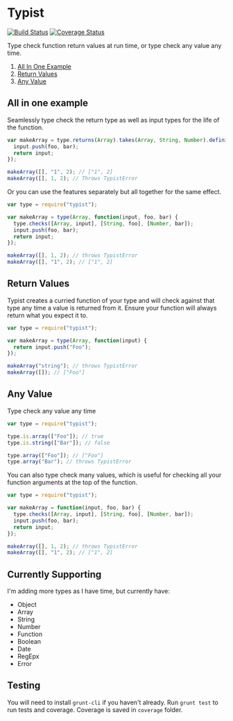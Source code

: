 # Typist

[![Build Status](https://travis-ci.org/scttdavs/typist.svg?branch=master)](https://travis-ci.org/scttdavs/typist)
[![Coverage Status](https://coveralls.io/repos/github/scttdavs/typist/badge.svg?branch=master)](https://coveralls.io/github/scttdavs/typist?branch=master)

Type check function return values at run time, or type check any value any time.

1. [All In One Example](#all-in-one-example)
1. [Return Values](#return-values)
1. [Any Value](#any-value)

## All in one example

Seamlessly type check the return type as well as input types for the life of the function.

```js
var makeArray = type.returns(Array).takes(Array, String, Number).definition(function(input, foo, bar) {
  input.push(foo, bar);
  return input;
});

makeArray([], "1", 2); // ["1", 2]
makeArray([], 1, 2); // Throws TypistError
```

Or you can use the features separately but all together for the same effect.

```js
var type = require("typist");

var makeArray = type(Array, function(input, foo, bar) {
  type.checks([Array, input], [String, foo], [Number, bar]);
  input.push(foo, bar);
  return input;
});

makeArray([], 1, 2); // throws TypistError
makeArray([], "1", 2); // ["1", 2]
```

## Return Values

Typist creates a curried function of your type and will check against that type any time a value is returned from it. Ensure your function will always return what you expect it to.

```js
var type = require("typist");

var makeArray = type(Array, function(input) {
  return input.push("Foo");
});

makeArray("string"); // throws TypistError
makeArray([]); // ["Foo"]
```

## Any Value

Type check any value any time

```js
var type = require("typist");

type.is.array(["Foo"]); // true
type.is.string(["Bar"]); // false

type.array(["Foo"]); // ["Foo"]
type.array("Bar"); // throws TypistError
```

You can also type check many values, which is useful for checking all your function arguments at the top of the function.

```js
var type = require("typist");

var makeArray = function(input, foo, bar) {
  type.checks([Array, input], [String, foo], [Number, bar]);
  input.push(foo, bar);
  return input;
});

makeArray([], 1, 2); // throws TypistError
makeArray([], "1", 2); // ["1", 2]
```


## Currently Supporting

I'm adding more types as I have time, but currently have:

- Object
- Array
- String
- Number
- Function
- Boolean
- Date
- RegEpx
- Error

## Testing

You will need to install `grunt-cli` if you haven't already.
Run `grunt test` to run tests and coverage. Coverage is saved in `coverage` folder.
